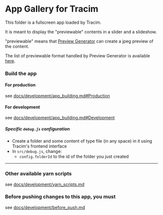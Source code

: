 App Gallery for Tracim
===================

This folder is a fullscreen app loaded by Tracim.

It is meant to display the "previewable" contents in a slider and a slideshow.

"previewable" means that [Preview Generator](https://github.com/algoo/preview-generator) can create a jpeg preview of the content.

The list of previewable format handled by Preview Generator is available [here](https://github.com/algoo/preview-generator/blob/develop/doc/supported_mimetypes.rst).

### Build the app

#### For production

see [docs/development/app_building.md#Production](../docs/development/app_building.md#production)

#### For development

see [docs/development/app_building.md#Development](../docs/development/app_building.md#development)

##### Specific `debug.js` configuration

- Create a folder and some content of type file (in any space) in it using Tracim's frontend interface
- In `src/debug.js`, change:
  - `config.folderId` to the id of the folder you just created

___

### Other available yarn scripts

see [docs/development/yarn_scripts.md](../docs/development/yarn_scripts.md)

### Before pushing changes to this app, you must

see [docs/development/before_push.md](../docs/development/before_push.md)
